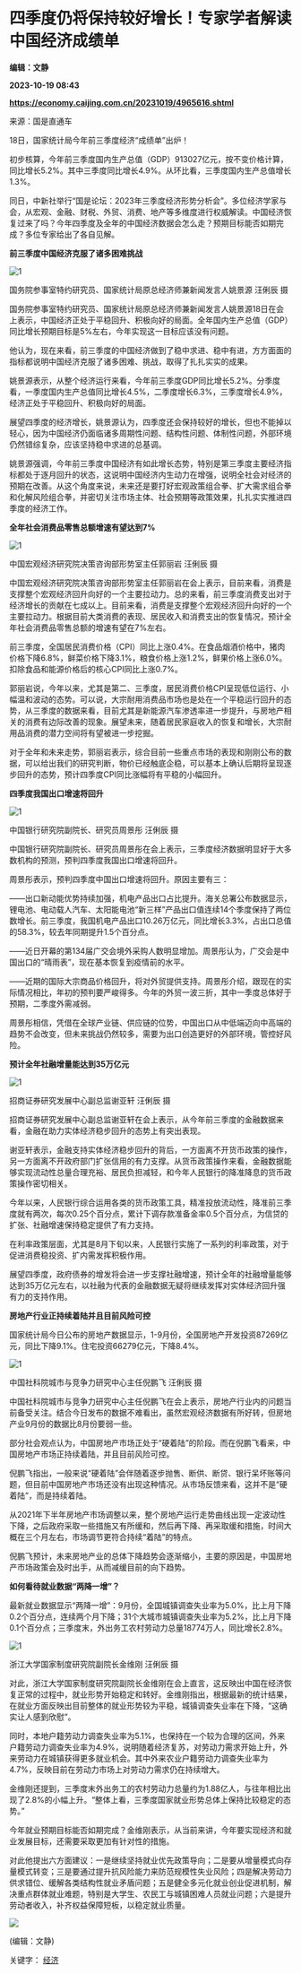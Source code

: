 # 四季度仍将保持较好增长！专家学者解读中国经济成绩单
**编辑：文静**

**2023-10-19 08:43**

**https://economy.caijing.com.cn/20231019/4965616.shtml**

来源：国是直通车

18日，国家统计局今年前三季度经济“成绩单”出炉！

初步核算，今年前三季度国内生产总值（GDP）913027亿元，按不变价格计算，同比增长5.2%。其中三季度同比增长4.9%。从环比看，三季度国内生产总值增长1.3%。

同日，中新社举行“国是论坛：2023年三季度经济形势分析会”。多位经济学家与会，从宏观、金融、财税、外贸、消费、地产等多维度进行权威解读。中国经济恢复过来了吗？今年四季度及全年的中国经济数据会怎么走？预期目标能否如期完成？多位专家给出了各自见解。

**前三季度中国经济克服了诸多困难挑战**

![1](https://img3.caijing.com.cn/2023/1019/1697702526725.jpg)

国务院参事室特约研究员、国家统计局原总经济师兼新闻发言人姚景源 汪俐辰 摄

国务院参事室特约研究员、国家统计局原总经济师兼新闻发言人姚景源18日在会上表示，中国经济正处于平稳回升、积极向好的局面。全年国内生产总值（GDP）同比增长预期目标是5%左右，今年实现这一目标应该没有问题。

他认为，现在来看，前三季度的中国经济做到了稳中求进、稳中有进，方方面面的指标都说明中国经济克服了诸多困难、挑战，取得了扎扎实实的成果。

姚景源表示，从整个经济运行来看，今年前三季度GDP同比增长5.2%。分季度看，一季度国内生产总值同比增长4.5%，二季度增长6.3%，三季度增长4.9%，经济正处于平稳回升、积极向好的局面。

展望四季度的经济增长，姚景源认为，四季度还会保持较好的增长，但也不能掉以轻心，因为中国经济仍面临诸多周期性问题、结构性问题、体制性问题，外部环境仍然错综复杂，应该坚持稳中求进的总基调。

姚景源强调，今年前三季度中国经济有如此增长态势，特别是第三季度主要经济指标都处于逐月回升的状态，这说明中国经济内生动力在增强，说明全社会对经济的预期在改善。从这个角度来说，未来还是要打好宏观政策组合拳、扩大需求组合拳和化解风险组合拳，并密切关注市场主体、社会预期等政策效果，扎扎实实推进四季度的经济工作。

**全年社会消费品零售总额增速有望达到7%**

![1](https://img4.caijing.com.cn/2023/1019/1697702618693.jpg)

中国宏观经济研究院决策咨询部形势室主任郭丽岩 汪俐辰 摄

中国宏观经济研究院决策咨询部形势室主任郭丽岩在会上表示，目前来看，消费是支撑整个宏观经济回升向好的一个主要拉动力。总的来看，前三季度消费支出对于经济增长的贡献在七成以上。目前来看，消费是支撑整个宏观经济回升向好的一个主要拉动力。根据目前大类消费的表现、居民收入和消费支出的恢复情况，预计全年社会消费品零售总额的增速有望在7%左右。

前三季度，全国居民消费价格（CPI）同比上涨0.4%。在食品烟酒价格中，猪肉价格下降6.8%，鲜菜价格下降3.1%，粮食价格上涨1.2%，鲜果价格上涨6.0%。扣除食品和能源价格后的核心CPI同比上涨0.7%。

郭丽岩说，今年以来，尤其是第二、三季度，居民消费价格CPI呈现低位运行、小幅温和波动的态势。可以说，大宗耐用消费品市场也是处在一个平稳运行回升的态势，从三季度的数据来看，目前尤其是新能源汽车渗透率进一步提升，与房地产相关的消费有边际改善的现象。展望未来，随着居民家庭收入的恢复和增长，大宗耐用品消费的潜力空间将有望被进一步挖掘。

对于全年和未来走势，郭丽岩表示，综合目前一些重点市场的表现和刚刚公布的数据，可以给出我们的研究判断，物价已经触底企稳，可以基本上确认后期将呈现逐步回升的态势，预计四季度CPI同比涨幅将有平稳的小幅回升。

**四季度我国出口增速将回升**

![1](https://tx2.cdn.caijing.com.cn/2023/1019/1697702654227.jpg)

中国银行研究院副院长、研究员周景彤 汪俐辰 摄

中国银行研究院副院长、研究员周景彤在会上表示，三季度经济数据明显好于大多数机构的预测，预判四季度我国出口增速将回升。

周景彤表示，预判四季度中国出口增速将回升。原因主要有三：

——出口新动能优势持续加强，机电产品出口占比提升。海关总署公布数据显示，锂电池、电动载人汽车、太阳能电池“新三样”产品出口值连续14个季度保持了两位数增长。前三季度，我国机电产品出口10.26万亿元，同比增长3.3%，占出口总值的58.3%，较去年同期提升1.5个百分点。

——近日开幕的第134届广交会境外采购人数明显增加。周景彤认为，广交会是中国出口的“晴雨表”，现在基本恢复到疫情前的水平。

——近期的国际大宗商品价格回升，将对外贸提供支持。周景彤介绍，跟现在的实际情况相比，年初的预判要严峻得多。今年的外贸一波三折，其中一季度总体好于预期，二季度外需减弱。

周景彤相信，凭借在全球产业链、供应链的位势，中国出口从中低端迈向中高端的趋势不会改变，但未来挑战仍然较多，需要为出口创造更好的外部环境，管控好风险。

**预计全年社融增量能达到35万亿元**

![1](https://tx2.cdn.caijing.com.cn/2023/1019/1697702698460.jpg)

招商证券研究发展中心副总监谢亚轩 汪俐辰 摄

招商证券研究发展中心副总监谢亚轩在会上表示，从今年前三季度的金融数据来看，金融在助力实体经济稳步回升的态势上有突出表现。

谢亚轩表示，金融支持实体经济稳步回升的背后，一方面离不开货币政策的操作，另一方面离不开政府部门扩张信用的有力支撑。从货币政策操作来看，金融数据能够实现流动性总量合理充裕、居民负担减轻，和今年人民银行的降准降息的货币政策操作密切相关。

今年以来，人民银行综合运用各类的货币政策工具，精准投放流动性，降准前三季度就有两次，每次0.25个百分点，累计下调存款准备金率0.5个百分点，为信贷的扩张、社融增速保持稳定提供了有力支持。

在利率政策层面，尤其是8月下旬以来，人民银行实施了一系列的利率政策，对于促进消费稳投资、扩内需发挥积极作用。

展望四季度，政府债券的增发将会进一步支撑社融增速，预计全年的社融增量能够达到35万亿元左右，以社融为代表的金融数据无疑将继续发挥对实体经济回升强有力的支持作用。

**房地产行业正持续着陆并且目前风险可控**

国家统计局今日公布的房地产数据显示，1-9月份，全国房地产开发投资87269亿元，同比下降9.1%。住宅投资66279亿元，下降8.4%。

![1](https://img4.caijing.com.cn/2023/1019/1697702735904.jpg)

中国社科院城市与竞争力研究中心主任倪鹏飞 汪俐辰 摄

中国社科院城市与竞争力研究中心主任倪鹏飞在会上表示，房地产行业内的问题当前备受关注。结合今日发布的数据不难看出，虽然宏观经济数据有所好转，但房地产业9月份的数据比8月份要弱一些。

部分社会观点认为，中国房地产市场正处于“硬着陆”的阶段。而在倪鹏飞看来，中国房地产市场正持续着陆，并且目前风险可控。

倪鹏飞指出，一般来说“硬着陆”会伴随着逐步抛售、断供、断贷、银行呆坏账等问题，但目前中国房地产市场还没有出现这种情况。从市场反馈来看，这并不是“硬着陆”，而是持续着陆。

从2021年下半年房地产市场调整以来，整个房地产运行走势曲线出现一定波动性下降，之后政府采取一些措施又有所缓和，然后再下降、再采取缓和措施，时间大概在三个月左右，市场调节更符合持续“着陆”的特点。

倪鹏飞预计，未来房地产业的总体下降趋势会逐渐缩小，主要的原因是，中国房地产市场政策会及时出手，从而减缓目前的向下趋势。

**如何看待就业数据“两降一增”？**

最新就业数据显示“两降一增”：9月份，全国城镇调查失业率为5.0%，比上月下降0.2个百分点，连续两个月下降；31个大城市城镇调查失业率为5.2%，比上月下降0.1个百分点；三季度末，外出务工农村劳动力总量18774万人，同比增长2.8%。

![1](https://tx1.cdn.caijing.com.cn/2023/1019/1697702783249.jpg)

浙江大学国家制度研究院副院长金维刚 汪俐辰 摄

对此，浙江大学国家制度研究院副院长金维刚在会上直言，这反映出中国在经济恢复正常的过程中，就业形势开始稳定和转好。金维刚指出，根据最新的统计结果，在就业方面反映出目前整体的就业形势较为平稳，城镇调查失业率在下降，“这确实让人感到欣慰”。

同时，本地户籍劳动力调查失业率为5.1%，也保持在一个较为合理的区间，外来户籍劳动力调查失业率为4.9%，说明随着经济复苏，对劳动力需求开始上升，外来劳动力在城镇获得更多就业机会。其中外来农业户籍劳动力调查失业率为4.7%，反映目前在劳动力市场上对劳动力需求仍在持续增大。

金维刚还提到，三季度末外出务工的农村劳动力总量约为1.88亿人，与往年相比出现了2.8%的小幅上升。“整体上看，三季度国家就业形势总体上保持比较稳定的态势。”

今年就业预期目标能否如期完成？金维刚表示，从当前来讲，今年要实现经济和就业发展目标，还需要采取更加有针对性的措施。

对此他提出六方面建议：一是继续坚持就业优先政策导向；二是要从增量模式向存量模式转变；三是要通过提升抗风险能力来防范规模性失业风险；四是解决劳动力供求错位、缓解各类结构性就业矛盾问题；五是健全多元化就业创业促进机制，解决重点群体就业难题，特别是大学生、农民工与城镇困难人员就业问题；六是提升劳动者收入，补齐权益保障短板，以稳定就业质量。

![](https://tx1.cdn.caijing.com.cn/2014-03-27/114048455.jpg)

(编辑：文静)

关键字： [经济](https://app.caijing.com.cn/tags.php?tag=%E7%BB%8F%E6%B5%8E "经济")